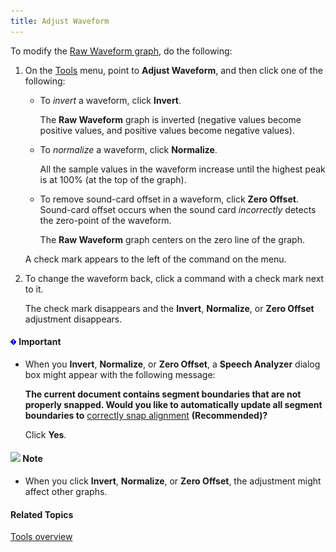 ```yaml
---
title: Adjust Waveform
---
```


To modify the [Raw Waveform graph](../graphs/types/raw-waveform), do the following:

1. On the [Tools](overview) menu, point to **Adjust Waveform**, and then click one of the following:
   * To *invert* a waveform, click **Invert**.

        The **Raw Waveform** graph is inverted (negative values become positive values, and positive values become negative values).

    * To *normalize* a waveform, click **Normalize**.

        All the sample values in the waveform increase until the highest peak is at 100% (at the top of the graph).

    * To remove sound-card offset in a waveform, click **Zero Offset**. Sound-card offset occurs when the sound card *incorrectly* detects the zero-point of the waveform.

        The **Raw Waveform** graph centers on the zero line of the graph.

    A check mark appears to the left of the command on the menu.

1. To change the waveform back, click a command with a check mark next to it.

    The check mark disappears and the **Invert**, **Normalize**, or **Zero Offset** adjustment disappears.

#### ![](../../../images/000.png) **Important**
- When you **Invert**, **Normalize**, or **Zero Offset**, a **Speech Analyzer** dialog box might appear with the following message:

    **The current document contains segment boundaries that are not properly snapped. Would you like to automatically update all segment boundaries to** [correctly snap alignment](../graphs/cursor-alignment) **(Recommended)?**

    Click **Yes**.

#### ![](../../../images/001.png) **Note**
- When you click **Invert**, **Normalize**, or **Zero Offset**, the adjustment might affect other graphs.

#### **Related Topics**
[Tools overview](overview)
